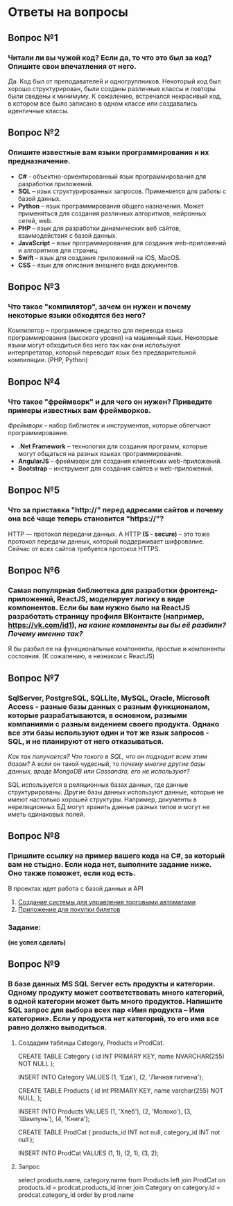 # Ответы на вопросы

## Вопрос №1
### Читали ли вы чужой код? Если да, то что это был за код? Опишите свои впечатления от него. 
Да. Код был от преподавателей и одногруппников. Некоторый код был хорошо структурирован, были созданы различные классы и повторы были сведены к минимуму. К сожалению, встречался некрасивый код, в котором все было записано в одном классе или создавались идентичные классы.  

## Вопрос №2
### Опишите известные вам языки программирования и их предназначение.
- **C#** - объектно-ориентированный язык программирования для разработки приложений.
- **SQL** – язык структурированных запросов. Применяется для работы с базой данных.
- **Python** – язык программирования общего назначения. Может применяться для создания различных алгоритмов, нейронных сетей, web.
- **PHP** – язык для разработки динамических веб сайтов, взаимодействия с базой данных.
- **JavaScript** – язык программирования для создания web-приложений и алгоритмов для страниц.
- **Swift** – язык для создания приложений на iOS, MacOS.
- **CSS** – язык для описания внешнего вида документов.


## Вопрос №3
### Что такое "компилятор", зачем он нужен и почему некоторые языки обходятся без него?
Компилятор – программное средство для перевода языка программирования (высокого уровня) на машинный язык. Некоторые языки могут обходиться без него так как они используют интерпретатор, который переводит язык без предварительной компиляции. (PHP, Python)

## Вопрос №4
### Что такое "фреймворк" и для чего он нужен? Приведите примеры известных вам фреймворков.
*Фреймворк* – набор библиотек и инструментов, которые облегчают программирование.
- **.Net Framework** – технология для создания программ, которые могут общаться на разных языках программирования.
- **AngularJS** – фреймворк для создания клиентских web-приложений.
- **Bootstrap** – инструмент для создания сайтов и web-приложений.


## Вопрос №5
### Что за приставка "http://" перед адресами сайтов и почему она всё чаще теперь становится "https://"?
HTTP — протокол передачи данных. А HTTP **(S - secure)** – это тоже протокол передачи данных, который поддерживает шифрование. Сейчас от всех сайтов требуется протокол HTTPS.

## Вопрос №6
### Самая популярная библиотека для разработки фронтенд-приложений, ReactJS, моделирует логику в виде компонентов. Если бы вам нужно было на ReactJS разработать страницу профиля ВКонтакте (например, https://vk.com/id1), *на какие компоненты вы бы её разбили? Почему именно так?*
Я бы разбил ее на функциональные компоненты, простые и компоненты состояния. 
(К сожалению, я незнаком с ReactJS) 


## Вопрос №7
### SqlServer, PostgreSQL, SQLLite, MySQL, Oracle, Microsoft Access - разные базы данных с разным функционалом, которые разрабатываются, в основном, разными компаниями с разным видением своего продукта. Однако все эти базы используют один и тот же язык запросов - SQL, и не планируют от него отказываться. 
*Как так получается? Что такого в SQL, что он подходит всем этим базам?* А если он такой чудесный, то *почему многие другие базы данных, вроде MongoDB или Cassandra, его не используют?*

SQL используется в реляционных базах данных, где данные структурированы. Другие базы данных используют данные, которые не имеют настолько хорошей структуры. Например, документы в нереляционных  БД могут хранить данные разных типов и могут не иметь одинаковых полей.

## Вопрос №8
### Пришлите ссылку на пример вашего кода на C#, за который вам не стыдно. Если кода нет, выполните задание ниже. Оно также поможет, если код есть.

В проектах идет работа с базой данных и API
1. [Создание системы для управления торговыми автоматами](https://github.com/korolilya/VendingMachine)
2. [Приложение для покупки билетов](https://github.com/korolilya/CinemaBookingSystem)

### Задание:
**(не успел сделать)**

## Вопрос №9
### В базе данных MS SQL Server есть продукты и категории. Одному продукту может соответствовать много категорий, в одной категории может быть много продуктов. Напишите SQL запрос для выбора всех пар «Имя продукта – Имя категории». Если у продукта нет категорий, то его имя все равно должно выводиться.

1. Создадим таблицы Category, Products и ProdCat.

    CREATE TABLE Category (
      id INT PRIMARY KEY,
      name NVARCHAR(255) NOT NULL
    );

    INSERT INTO Category 
    VALUES  (1, 'Еда'),
            (2, 'Личная гигиена');
   
    CREATE TABLE Products (
      id int PRIMARY KEY,
      name varchar(255) NOT NULL,
    );

    INSERT INTO Products
    VALUES  (1, 'Хлеб'),
            (2, 'Молоко'),
            (3, 'Шампунь'),
            (4, 'Книга');
            
    CREATE TABLE ProdCat (
      products_id  INT not null,
      category_id INT not null
    );

    INSERT INTO ProdCat
    VALUES  (1, 1),
            (2, 1),
            (3, 2);
            
2. Запрос
    
    select products.name, category.name
    from Products
    left join ProdCat on products.id = prodcat.products_id
    inner join Category on category.id = prodcat.category_id
    order by prod.name
